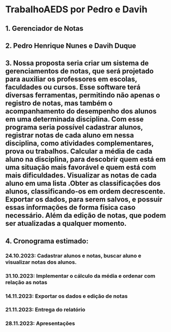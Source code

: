 # TrabalhoAEDS por Pedro e Davih


## 1. Gerenciador de Notas

## 2. Pedro Henrique Nunes e Davih Duque

## 3. Nossa proposta seria criar um sistema de gerenciamentos de notas,  que será projetado para auxiliar os professores em escolas, faculdades ou cursos. Esse software terá diversas ferramentas,  permitindo não apenas o registro de notas, mas também o acompanhamento do desempenho dos alunos em uma determinada disciplina.  Com esse programa seria possível cadastrar alunos,  registrar notas de cada aluno em nessa disciplina, como atividades complementares, prova ou trabalhos. Calcular a média de cada aluno na disciplina, para descobrir quem está em uma situação mais favorável e quem está com mais dificuldades. Visualizar as notas de cada aluno em uma lista .Obter as classificações dos alunos, classificando-os em ordem decrescente. Exportar os dados, para serem salvos, e possuir essas informações de forma física caso necessário. Além da edição de notas, que podem ser atualizadas a qualquer momento.

## 4. Cronograma estimado:
### 24.10.2023: Cadastrar alunos e notas, buscar aluno e visualizar notas dos alunos.
### 31.10.2023: Implementar o cálculo da média e ordenar com relação as notas
### 14.11.2023: Exportar os dados e edição de notas
### 21.11.2023: Entrega do relatório
### 28.11.2023: Apresentações